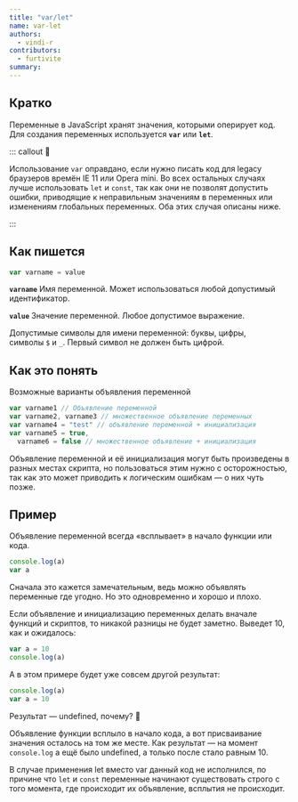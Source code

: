 ```yaml
---
title: "var/let"
name: var-let
authors:
  - vindi-r
contributors:
  - furtivite
summary:
---
```


## Кратко

Переменные в JavaScript хранят значения, которыми оперирует код. Для создания переменных используется __`var`__ или __`let`__.

::: callout 🤖

Использование `var` оправдано, если нужно писать код для legacy браузеров времён IE 11 или Opera mini. Во всех остальных случаях лучше использовать `let` и `const`, так как они не позволят допустить ошибки, приводящие к неправильным значениям в переменных или изменениям глобальных переменных. Оба этих случая описаны ниже.

:::

## Как пишется

```js
var varname = value
```

__`varname`__ Имя переменной. Может использоваться любой допустимый идентификатор.

__`value`__ Значение переменной. Любое допустимое выражение.

Допустимые символы для имени переменной: буквы, цифры, символы `$` и `_`. Первый символ не должен быть цифрой.

## Как это понять

Возможные варианты объявления переменной

```js
var varname1 // Объявление переменной
var varname2, varname3 // множественное объявление переменных
var varname4 = "test" // объявление переменной + инициализация
var varname5 = true,
  varname6 = false // множественное объявление + инициализация
```

Объявление переменной и её инициализация могут быть произведены в разных местах скрипта, но пользоваться этим нужно с осторожностью, так как это может приводить к логическим ошибкам — о них чуть позже.

## Пример

Объявление переменной всегда «всплывает» в начало функции или кода.

```js
console.log(a)
var a
```

Сначала это кажется замечательным, ведь можно объявлять переменные где угодно. Но это одновременно и хорошо и плохо.

Если объявление и инициализацию переменных делать вначале функций и скриптов, то никакой разницы не будет заметно. Выведет 10, как и ожидалось:

```js
var a = 10
console.log(a)
```

А в этом примере будет уже совсем другой результат:

```js
console.log(a)
var a = 10
```

Результат — undefined, почему? 🤔

Объявление функции всплыло в начало кода, а вот присваивание значения осталось на том же месте. Как результат — на момент `console.log` а ещё было undefined, а только после стало равным 10.

В случае применения let вместо var данный код не исполнился, по причине что `let` и `const` переменные начинают существовать строго с того момента, где происходит их объявление, всплытия не происходит.
